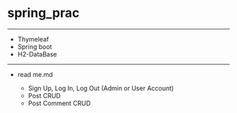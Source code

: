 # spring_prac
----------------------------------
+ Thymeleaf
+ Spring boot
+ H2-DataBase
-----------------------------------
* read me.md

    + Sign Up, Log In, Log Out (Admin or User Account)
    + Post CRUD
    + Post Comment CRUD
